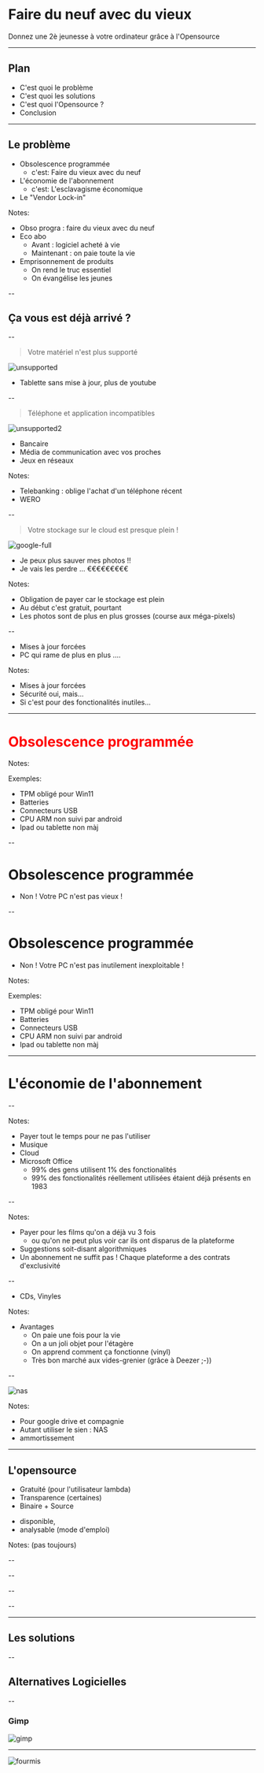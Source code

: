 
# Faire du neuf avec du vieux

Donnez une 2è jeunesse à votre ordinateur grâce à l'Opensource

---

## Plan

* C'est quoi le problème
* C'est quoi les solutions
* C'est quoi l'Opensource ?
* Conclusion

---

## Le problème

* Obsolescence programmée
  - c'est: Faire du vieux avec du neuf
* L'économie de l'abonnement
  - c'est: L'esclavagisme économique
* Le "Vendor Lock-in"

Notes:

* Obso progra : faire du vieux avec du neuf
* Eco abo
  - Avant : logiciel acheté à vie
  - Maintenant : on paie toute la vie
* Emprisonnement de produits
  - On rend le truc essentiel
  - On évangélise les jeunes

--

## Ça vous est déjà arrivé ?

--

> Votre matériel n'est plus supporté

![unsupported](media/materiel-non-supporte.png)

- Tablette sans mise à jour, plus de youtube <!-- .element: class="fragment" -->

--

> Téléphone et application incompatibles

![unsupported2](media/google-play-no-eligible-device-zoom.png)

* Bancaire
* Média de communication avec vos proches
* Jeux en réseaux

Notes:

* Telebanking : oblige l'achat d'un téléphone récent
* WERO

--

> Votre stockage sur le cloud est presque plein !

![google-full](media/google-full.png)
* Je peux plus sauver mes photos !! 
* Je vais les perdre ... €€€€€€€€€

Notes:

* Obligation de payer car le stockage est plein
* Au début c'est gratuit, pourtant
* Les photos sont de plus en plus grosses (course aux méga-pixels)

--

<!-- .slide: data-background-video="media/windowsupdate.mp4" data-background-video-loop="true" -->

* Mises à jour forcées <!-- .element: class="fragment" data-fragment-index="1" -->
* PC qui rame de plus en plus .... <!-- .element: class="fragment" data-fragment-index="1" -->

Notes:

* Mises à jour forcées
* Sécurité oui, mais...
* Si c'est pour des fonctionalités inutiles...

---

<h1><span style="color: red">Obsolescence programmée</span></h1>

<!-- .slide: data-background-image="media/bfm-windows-obsolete.png" -->

Notes:

Exemples:

* TPM obligé pour Win11
* Batteries
* Connecteurs USB
* CPU ARM non suivi par android
* Ipad ou tablette non màj

--

# Obsolescence programmée <!-- .element: style="color: black" -->

<!-- .slide: data-background-image="media/png/day38-macintosh.png" -->

* Non ! Votre PC n'est pas vieux !

--

# Obsolescence programmée <!-- .element: style="color: black" -->

<!-- .slide: data-background-image="media/png/day41-desktop.png" -->
* Non ! Votre PC n'est pas inutilement inexploitable !


Notes:

Exemples:

* TPM obligé pour Win11
* Batteries
* Connecteurs USB
* CPU ARM non suivi par android
* Ipad ou tablette non màj

---

# L'économie de l'abonnement <!-- .slide: data-background-image="media/econosclavagisme.jpg" -->

--

<!-- .slide: data-background-image="media/abo.png" data-background="white" -->

Notes:

* Payer tout le temps pour ne pas l'utiliser
* Musique
* Cloud
* Microsoft Office
  - 99% des gens utilisent 1% des fonctionalités
  - 99% des fonctionalités réellement utilisées étaient déjà présents en 1983

--

<!-- .slide: data-background-image="media/flix.png" -->

Notes:

* Payer pour les films qu'on a déjà vu 3 fois
  - ou qu'on ne peut plus voir car ils ont disparus de la plateforme
* Suggestions soit-disant algorithmiques
* Un abonnement ne suffit pas ! Chaque plateforme a des contrats d'exclusivité

--

<!-- .slide: data-background-image="media/cd-vinyl.jpg" -->

* CDs, Vinyles <!-- .element: class="fragment" -->

Notes:

* Avantages
  - On paie une fois pour la vie
  - On a un joli objet pour l'étagère
  - On apprend comment ça fonctionne (vinyl)
  - Très bon marché aux vides-grenier (grâce à Deezer ;-))

--

<!-- .slide: data-background-image="media/cloud.jpg" -->

![nas](media/nas.jpg) <!-- .element: class="fragment" -->

Notes:

* Pour google drive et compagnie
* Autant utiliser le sien : NAS
* ammortissement 

---


## L'opensource <!-- .slide: data-background-image="media/opensource.png" size=50%-->

* Gratuité (pour l'utilisateur lambda)
* Transparence (certaines)
* Binaire + Source 
- disponible,
- analysable (mode d'emploi)


Notes:
(pas toujours)

--

<!-- .slide: data-background-iframe="https://fr.wikipedia.org/wiki/Logiciel_libre" data-background-interactive="true" data-preload -->

--

<!-- .slide: data-background-image="media/dependency_2x.png" data-background-size="contain" -->

--

<!-- .slide: data-background-image="media/tech-drawing.jpg, media/kicad.png" -->

--

<!-- .slide: data-background-image="media/kicad.png" -->

---

## Les solutions

--

## Alternatives Logicielles

--

### Gimp

![gimp](media/gimp.jpg)

---

<!-- .slide: data-background-image="media/elephant-annote.jpg" -->

![fourmis](media/fourmis-annote.jpg)<!-- .element: class="fragment" style="height: 60vh" -->

